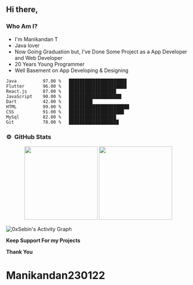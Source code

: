 ## Hi there, 
### Who Am I?

  * I'm Manikandan T
  * Java lover
  * Now Going Graduation but,
    I've Done Some Project as a App Developer and Web Developer
  * 20 Years Young Programmer
  * Well Basement on App Developing & Designing


```text
Java          97.00 %   ██████████████████████
Flutter       96.00 %   ██████████████████████ 
React.js      87.00 %   ██████████████████
JavaScript    90.00 %   ████████████████████
Dart          42.00 %   █████████
HTML          99.00 %   ███████████████████████  
CSS           91.00 %   █████████████████████                
MySql         82.00 %   ██████████████████  
Git           78.00 %   ███████████████████      
```


### ⚙️ &nbsp;GitHub Stats

<p align="center">
<img height="200em" src="https://github-readme-stats.vercel.app/api?username=Manikandan230122&show_icons=true&theme=algolia&title_color=fff&icon_color=79ff97&text_color=9f9f9f&bg_color=151515" />
<img height="200em" src="https://github-readme-stats.vercel.app/api/top-langs/?username=Manikandan230122&title_color=fff&icon_color=79ff97&text_color=9f9f9f&bg_color=151515" />
</p>

<img alt="0xSebin's Activity Graph" src="https://activity-graph.herokuapp.com/graph?username=Manikandan230122&bg_color=red&color=FFFFFF&line=FFFFFF&point=FFFFFF&hide_border=true" />

**Keep Support For my Projects**

**Thank You**
# Manikandan230122
